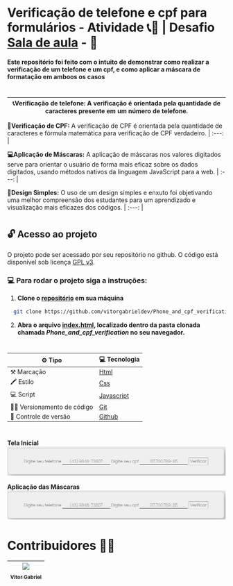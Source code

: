 # Verificação de telefone e cpf para formulários - Atividade 📞📄 | Desafio [Sala de aula](https://maristaescolassociais.org.br/escola/marista-escola-social-ir-acacio/) -  🏫

**Este repositório foi feito com o intuito de demonstrar como realizar a verificação de um telefone e um cpf, e como aplicar a máscara de formatação em amboos os casos**

#


| **📞Verificação de telefone:** A verificação é orientada pela quantidade de caracteres presente em um número de telefone.
| :---: |

**📃Verificação de CPF:** A verificação de CPF é orientada pela quantidade de caracteres e fórmula matemática para verificação de CPF verdadeiro.
| :---: |

**💻Aplicação de Máscaras:** A aplicação de máscaras nos valores digitados serve para orientar o usuário de forma mais eficaz sobre os dados digitados, usando métodos nativos da linguagem JavaScript para a web.
| :---: |

**📲Design Simples:** O uso de um design simples e enxuto foi objetivando uma melhor compreensão dos estudantes para um aprendizado e visualização mais eficazes dos códigos.
| :---: |

#

## 🔓 Acesso ao projeto

O projeto pode ser acessado por seu repositório no github. O código está disponível sob licença [GPL v3](https://github.com/leonardossrocha/projeto-CadEndereco/blob/master/LICENSE).

### 💻 Para rodar o projeto siga a instruções:

1. **Clone o [repositório](https://github.com/vitorgabrieldev/Phone_and_cpf_verification) em sua máquina**
``` bash
  git clone https://github.com/vitorgabrieldev/Phone_and_cpf_verification
```

2. **Abra o arquivo [index.html](https://pt.wikipedia.org/wiki/Index.html), localizado dentro da pasta clonada chamada *Phone_and_cpf_verification* no seu navegador.**

#

| ⚙ Tipo | 💻 Tecnologia |
|--------|------|
| ⚒ Marcação | [Html](https://developer.mozilla.org/pt-BR/docs/Web/HTML) |
| 🖍 Estilo | [Css](https://developer.mozilla.org/pt-BR/docs/Web/CSS) |
| 💻 Script | [Javascript](https://developer.mozilla.org/pt-BR/docs/Web/JavaScript) |
| 👨‍💻 Versionamento de código | [Git](https://git-scm.com/docs) | 
| 🔂 Controle de versão | [Github](https://docs.github.com/pt) | 

#

**Tela Inicial**
![App Screenshot](https://raw.githubusercontent.com/vitorgabrieldev/imgs_readmes/main/Capturar.PNG)


**Aplicação das Máscaras**
![App Screenshot](https://raw.githubusercontent.com/vitorgabrieldev/imgs_readmes/main/sdfsdfsd.PNG)

#

# Contribuidores 👨‍💻

| [<img loading="lazy" src="https://avatars.githubusercontent.com/u/106203763?v=4" width=95><br><sub>Vitor Gabriel</sub>](https://github.com/vitorgabrieldev)
| :---: |
